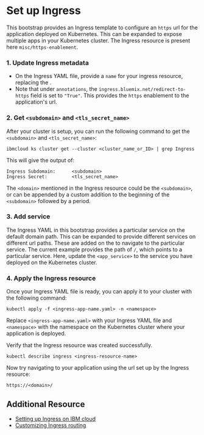# Set up Ingress

This bootstrap provides an Ingress template to configure an `https` url for the application deployed on Kubernetes. This can be expanded to expose multiple apps in your Kubernetes cluster.  The Ingress resource is present here `misc/https-enablement`.

### 1. Update Ingress metadata

*  On the Ingress YAML file, provide a `name` for your ingress resource, replacing the <ingress-resource-name>.
*  Note that under `annotations`, the `ingress.bluemix.net/redirect-to-https` field is set to `"True"`.  This provides the `https` enablement to the application's url.

### 2. Get `<subdomain>` and `<tls_secret_name>`

After your cluster is setup, you can run the following command to get the `<subdomain>` and `<tls_secret_name>`:
```
ibmcloud ks cluster get --cluster <cluster_name_or_ID> | grep Ingress
```
This will give the output of:
```
Ingress Subdomain:      <subdomain>
Ingress Secret:         <tls_secret_name>
```

The `<domain>` mentioned in the Ingress resource could be the `<subdomain>`, or can be appended by a custom addition to the beginning of the `<subdomain>` followed by a period.

### 3. Add service

The Ingress YAML in this bootstrap provides a particular service on the default domain path.  This can be expanded to provide different services on different url paths. These <paths> are added on the <domain> to navigate to the particular service.  The current example provides the path of `/`, which points to a particular service. Here, update the `<app_service>` to the service you have deployed on the Kubernetes cluster.


### 4. Apply the Ingress resource

Once your Ingress YAML file is ready, you can apply it to your cluster with the following command:
```
kubectl apply -f <ingress-app-name.yaml> -n <namespace>
```
Replace `<ingress-app-name.yaml>` with your Ingress YAML file and `<namespace>` with the namespace on the Kubernetes cluster where your application is deployed. 

Verify that the Ingress resource was created successfully.
```
kubectl describe ingress <ingress-resource-name>
```
Now try navigating to your application using the url set up by the Ingress resource:
```
https://<domain>/
```

## Additional Resource
* [Setting up Ingress on IBM cloud](https://cloud.ibm.com/docs/containers?topic=containers-ingress)
* [Customizing Ingress routing](https://cloud.ibm.com/docs/containers?topic=containers-ingress_annotation)
